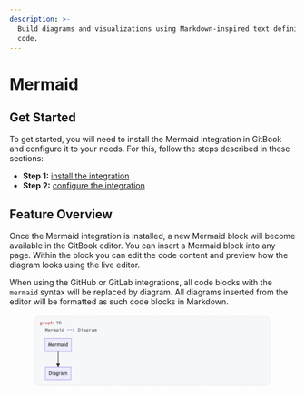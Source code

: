 ```yaml
---
description: >-
  Build diagrams and visualizations using Markdown-inspired text definitions and
  code.
---
```


# Mermaid

## Get Started

To get started, you will need to install the Mermaid integration in GitBook and configure it to your needs. For this, follow the steps described in these sections:

* **Step 1:** [install the integration](../install-an-integration.md)
* **Step 2:** [configure the integration](configure-the-mermaid-integration.md)

## Feature Overview

Once the Mermaid integration is installed, a new Mermaid block will become available in the GitBook editor. You can insert a Mermaid block into any page. Within the block you can edit the code content and preview how the diagram looks using the live editor.

When using the GitHub or GitLab integrations, all code blocks with the `mermaid` syntax will be replaced by diagram. All diagrams inserted from the editor will be formatted as such code blocks in Markdown.

<figure><img src="../../../.gitbook/assets/Mermaid block.png" alt=""><figcaption></figcaption></figure>

